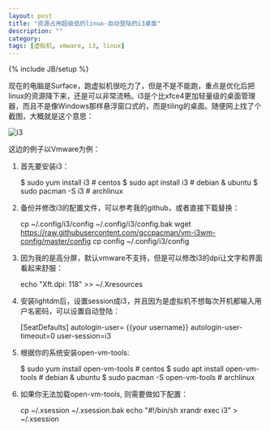 ```yaml
---
layout: post
title: "资源占用超级低的linux-自动登陆的i3桌面"
description: ""
category: 
tags: [虚拟机, vmware, i3, linux]
---
```

{% include JB/setup %}


现在的电脑是Surface，跑虚拟机很吃力了，但是不是不能跑，重点是优化后把linux的资源降下来，还是可以非常流畅。i3是个比xfce4更加轻量级的桌面管理器，而且不是像Windows那样悬浮窗口式的，而是tiling的桌面。随便网上找了个截图，大概就是这个意思：

![i3](https://i3wm.org/screenshots/i3-1.png)

这边的例子以Vmware为例：

1. 首先要安装i3：

    $ sudo yum install i3   # centos
    $ sudo apt install i3   # debian & ubuntu
    $ sudo pacman -S i3     # archlinux

2. 备份并修改i3的配置文件，可以参考我的github，或者直接下载替换：

    cp ~/.config/i3/config ~/.config/i3/config.bak
    wget https://raw.githubusercontent.com/gccpacman/vm-i3wm-config/master/config
    cp config ~/.config/i3/config
    

3. 因为我的是高分屏，默认vmware不支持，但是可以修改i3的dpi让文字和界面看起来舒服：

    echo "Xft.dpi: 118" >> ~/.Xresources

4. 安装lightdm后，设置session成i3，并且因为是虚拟机不想每次开机都输入用户名密码，可以设置自动登陆：

    [SeatDefaults]
    autologin-user= {{your username}}
    autologin-user-timeout=0
    user-session=i3

5. 根据你的系统安装open-vm-tools:
    
    $ sudo yum install open-vm-tools   # centos
    $ sudo apt install open-vm-tools   # debian & ubuntu
    $ sudo pacman -S open-vm-tools     # archlinux

6. 如果你无法加载open-vm-tools, 则需要做如下配置：

    cp ~/.xsession ~/.xsession.bak
    echo "#!/bin/sh
    xrandr
    exec i3" > ~/.xsession
